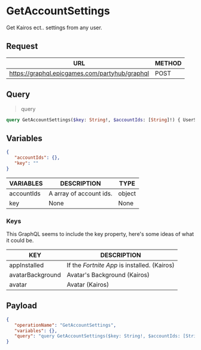 # GetAccountSettings

Get Kairos ect.. settings from any user.

## Request
| URL | METHOD |
| - | - |
| https://graphql.epicgames.com/partyhub/graphql | POST |

## Query
> query
```graphql
query GetAccountSettings($key: String!, $accountIds: [String]!) { UserSettings { __typename setting(key:$key, accountIds:$accountIds) { __typename value accountId } } }
```

## Variables
```json
{
   "accountIds": {},
   "key": ""
}
```
| VARIABLES | DESCRIPTION | TYPE |
| - | - | - |
| accountIds | A array of account ids. | object |
| key | None | None |

### Keys
This GraphQL seems to include the key property, here's some ideas of what it could be.

| KEY | DESCRIPTION |
| - | - |
| appInstalled | If the *Fortnite App* is installed. (Kairos) |
| avatarBackground | Avatar's Background (Kairos) |
| avatar | Avatar (Kairos) |

## Payload
```json
{
   "operationName": "GetAccountSettings",
   "variables": {},
   "query": "query GetAccountSettings($key: String!, $accountIds: [String]!) { UserSettings { __typename setting(key:$key, accountIds:$accountIds) { __typename value accountId } } }"
}
```